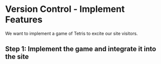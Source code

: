 # Version Control - Implement Features

We want to implement a game of Tetris to excite our site visitors.

## Step 1: Implement the game and integrate it into the site